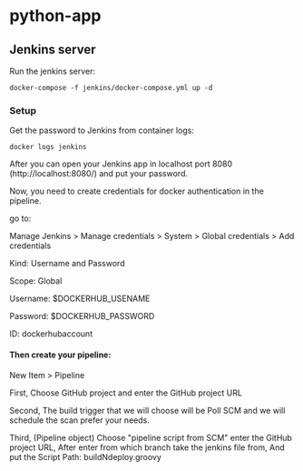 # python-app

## Jenkins server

Run the jenkins server:
```
docker-compose -f jenkins/docker-compose.yml up -d
```
### Setup
Get the password to Jenkins from container logs:
```
docker logs jenkins
```
After you can open your Jenkins app in localhost port 8080 (http://localhost:8080/) and put your password.

Now, you need to create credentials for docker authentication in the pipeline.

go to:

Manage Jenkins > Manage credentials > System > Global credentials > Add credentials

Kind: Username and Password

Scope: Global

Username: $DOCKERHUB_USENAME

Password: $DOCKERHUB_PASSWORD

ID: dockerhubaccount



#### Then create your pipeline:

New Item > Pipeline

First, Choose GitHub project and enter the GitHub project URL

Second, The build trigger that we will choose will be Poll SCM and we will schedule the scan prefer your needs.

Third, (Pipeline object) Choose "pipeline script from SCM" enter the GitHub project URL, After enter from which branch take the jenkins file from, And put the Script Path: buildNdeploy.groovy




